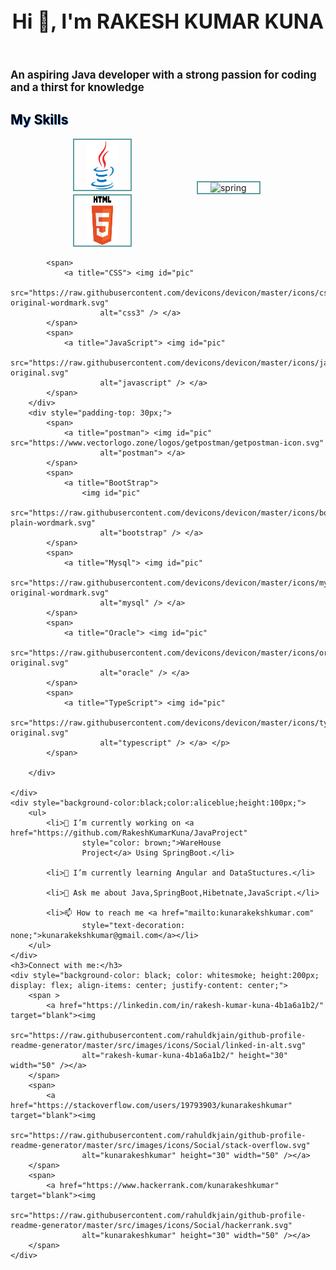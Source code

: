 <!DOCTYPE html>
<html lang="en">

<head>
    <meta charset="UTF-8">
    <meta name="viewport" content="width=device-width, initial-scale=1.0">
    <title>Kuna Rakesh Kumar</title>
    <style>
        #pic {
            padding-right: 20px;
            padding-left: 20px;
            width: 50px;
            height: 80px;
            border: 2px solid cadetblue;
            margin-left: -20px;
        }
        #pic:hover {
            box-shadow: 0 0 70px 3px #2872ea;
            transition: 1.5s;
            transition-duration: 2px;
        }
        span {
            margin-left: 120px;
        }
        span:hover {
            width: 80;
            height: 80;
        }
    </style>
</head>

<body>
    <header style="display: flex; align-items: center;justify-content: center;">
        <div style="font-size:xx-large;font-weight: bolder;">Hi 👋, I'm RAKESH KUMAR KUNA</div><br>
    </header>
    <div style="display: flex; align-items: center;justify-content: center;font-size:larger;font-weight: bold;margin-top: 5px;">An aspiring Java developer with a strong passion for coding and a thirst for
        knowledge</div>
    <div class="techs">
        <h2 style="text-shadow: 1px 1px #2872ea; color:black">My Skills</h2>
        <div>
            <span>
                <a title="Java"> <img id="pic"
                        src="https://raw.githubusercontent.com/devicons/devicon/master/icons/java/java-original.svg"
                        alt="java" /></a>
            </span>
            <span>
                <a title="SpringBoot"> <img id="pic" src="https://www.vectorlogo.zone/logos/springio/springio-icon.svg"
                        alt="spring" width="50" height="50" /> </a>
            </span>
            <span>
                <a title="HTML"> <img id="pic"
                        src="https://raw.githubusercontent.com/devicons/devicon/master/icons/html5/html5-original-wordmark.svg"
                        alt="html5" /> </a>
            </span>

            <span>
                <a title="CSS"> <img id="pic"
                        src="https://raw.githubusercontent.com/devicons/devicon/master/icons/css3/css3-original-wordmark.svg"
                        alt="css3" /> </a>
            </span>
            <span>
                <a title="JavaScript"> <img id="pic"
                        src="https://raw.githubusercontent.com/devicons/devicon/master/icons/javascript/javascript-original.svg"
                        alt="javascript" /> </a>
            </span>
        </div>
        <div style="padding-top: 30px;">
            <span>
                <a title="postman"> <img id="pic" src="https://www.vectorlogo.zone/logos/getpostman/getpostman-icon.svg"
                        alt="postman"> </a>
            </span>
            <span>
                <a title="BootStrap">
                    <img id="pic"
                        src="https://raw.githubusercontent.com/devicons/devicon/master/icons/bootstrap/bootstrap-plain-wordmark.svg"
                        alt="bootstrap" /> </a>
            </span>
            <span>
                <a title="Mysql"> <img id="pic"
                        src="https://raw.githubusercontent.com/devicons/devicon/master/icons/mysql/mysql-original-wordmark.svg"
                        alt="mysql" /> </a>
            </span>
            <span>
                <a title="Oracle"> <img id="pic"
                        src="https://raw.githubusercontent.com/devicons/devicon/master/icons/oracle/oracle-original.svg"
                        alt="oracle" /> </a>
            </span>
            <span>
                <a title="TypeScript"> <img id="pic"
                        src="https://raw.githubusercontent.com/devicons/devicon/master/icons/typescript/typescript-original.svg"
                        alt="typescript" /> </a> </p>
            </span>

        </div>

    </div>
    <div style="background-color:black;color:aliceblue;height:100px;">
        <ul>
            <li>🔭 I’m currently working on <a href="https://github.com/RakeshKumarKuna/JavaProject"
                    style="color: brown;">WareHouse
                    Project</a> Using SpringBoot.</li>

            <li>🌱 I’m currently learning Angular and DataStuctures.</li>

            <li>💬 Ask me about Java,SpringBoot,Hibetnate,JavaScript.</li>

            <li>📫 How to reach me <a href="mailto:kunarakekshkumar.com"
                    style="text-decoration: none;">kunarakekshkumar@gmail.com</a></li>
        </ul>
    </div>
    <h3>Connect with me:</h3>
    <div style="background-color: black; color: whitesmoke; height:200px; display: flex; align-items: center; justify-content: center;">
        <span >
            <a href="https://linkedin.com/in/rakesh-kumar-kuna-4b1a6a1b2/" target="blank"><img
                    src="https://raw.githubusercontent.com/rahuldkjain/github-profile-readme-generator/master/src/images/icons/Social/linked-in-alt.svg"
                    alt="rakesh-kumar-kuna-4b1a6a1b2/" height="30" width="50" /></a>
        </span>
        <span>
            <a href="https://stackoverflow.com/users/19793903/kunarakeshkumar" target="blank"><img
                    src="https://raw.githubusercontent.com/rahuldkjain/github-profile-readme-generator/master/src/images/icons/Social/stack-overflow.svg"
                    alt="kunarakeshkumar" height="30" width="50" /></a>
        </span>
        <span>
            <a href="https://www.hackerrank.com/kunarakeshkumar" target="blank"><img
                    src="https://raw.githubusercontent.com/rahuldkjain/github-profile-readme-generator/master/src/images/icons/Social/hackerrank.svg"
                    alt="kunarakeshkumar" height="30" width="50" /></a>
        </span>
    </div>
</body>

</html>

